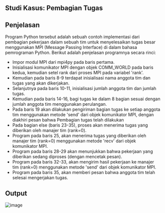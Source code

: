 ## Studi Kasus: Pembagian Tugas

## Penjelasan

Program Python tersebut adalah sebuah contoh implementasi dari pembagian pekerjaan dalam sebuah tim untuk menyelesaikan tugas besar menggunakan MPI (Message Passing Interface) di dalam bahasa pemrograman Python. Berikut adalah penjelasan programnya secara rinci:

- Impor modul MPI dari mpi4py pada baris pertama.
- Inisialisasi komunikator MPI dengan objek COMM_WORLD pada baris kedua, kemudian setel rank dari proses MPI pada variabel 'rank'.
- Kemudian pada baris 8-9 terdapat inisialisasi nama anggota tim dan tugas yang akan dikerjakan.
- Selanjutnya pada baris 10-11, inisialisasi jumlah anggota tim dan jumlah tugas.
- Kemudian pada baris 14-16, bagi tugas ke dalam 8 bagian sesuai dengan jumlah anggota tim menggunakan perulangan.
- Pada baris 19 akan dilakukan pengiriman bagian tugas ke setiap anggota tim menggunakan metode 'send' dari objek komunikator MPI, dengan diakhiri pesan bahwa Pembagian tugas telah dilakukan
- Pada bagian else (baris 23-35), proses akan menerima tugas yang diberikan oleh manajer tim (rank=0).
- Program pada baris 25, akan menerima tugas yang diberikan oleh manajer tim (rank=0) menggunakan metode 'recv' dari objek komunikator MPI.
- Program pada baris 28-29 akan menunjukkan bahwa pekerjaan yang diberikan sedang diproses (dengan mencetak pesan).
- Program pada baris 32-33, akan mengirim hasil pekerjaan ke manajer tim (rank=0) menggunakan metode 'send' dari objek komunikator MPI.
- Program pada baris 35, akan memberi pesan bahwa anggota tim telah selesai mengerjakan tugas.

## Output
![image](https://user-images.githubusercontent.com/112412781/228729804-dc830952-2a77-4853-8fbc-77deecb418a2.png)
